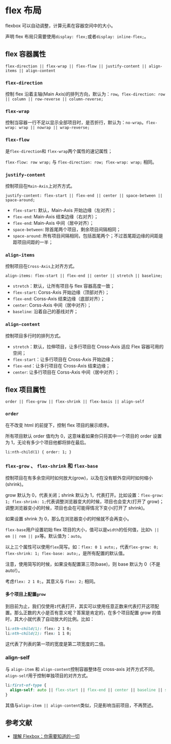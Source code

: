 # flex 布局

flexbox 可以自动调整，计算元素在容器空间中的大小。

声明 flex 布局只需要使用`display: flex;`或者`display: inline-flex;`。

## flex 容器属性

`flex-direction || flex-wrap || flex-flow || justify-content || align-items || align-content`

### `flex-direction`

控制 flex 沿着主轴(Main Axis)的排列方向，默认为：`row`。`flex-direction: row || column || row-reverse || column-reverse;`

### `flex-wrap`

控制当容器一行不足以显示全部项目时，是否折行，默认为：`no-wrap`。`flex-wrap: wrap || nowrap || wrap-reverse;`

### `flex-flow`

是`flex-direction`和 `flex-wrap`两个属性的速记属性；

`flex-flow: row wrap;` 与 `flex-direction: row; flex-wrap: wrap;` 相同。

### `justify-content`

控制项目在`Main-Axis`上对齐方式。

`justify-content: flex-start || flex-end || center || space-between || space-around;`

- `flex-start`: 默认，Main-Axis 开始边缘（左对齐）；
- `flex-end`: Main-Axis 结束边缘（右对齐）；
- `flex-end`: Main-Axis 中间（居中对齐）；
- `space-between`: 除首尾两个项目，剩余项目间隔相同；
- `space-around`: 所有项目间隔相同，包括首尾两个；不过首尾距边缘的间距是距项目间距的一半；

### `align-items`

控制项目在`Cross-Axis`上对齐方式。

`align-items: flex-start || flex-end || center || stretch || baseline;`

- `stretch`：默认，让所有项目与 flex 容器高度一致；
- `flex-start`: Corss-Axis 开始边缘（顶部对齐）；
- `flex-end`: Corss-Axis 结束边缘（底部对齐）；
- `center`: Corss-Axis 中间（居中对齐）；
- `baseline`: 沿着自己的基线对齐；

### `align-content`

控制项目多行时的排列方式。

- `stretch`：默认，拉伸项目，让多行项目在 Cross-Axis 适应 Flex 容器可用的空间；
- `flex-start`：让多行项目在 Cross-Axis 开始边缘；
- `flex-end`：让多行项目在 Cross-Axis 结束边缘；
- `center`: 让多行项目在 Corss-Axis 中间（居中对齐）；

## flex 项目属性

`order || flex-grow || flex-shrink || flex-basis || align-self`

### `order`

在不改变 html 的前提下，控制 flex 项目的展示顺序。

所有项目默认 order 值均为 0，这意味着如果你只将其中一个项目的 order 设置为 1，无论有多少个项目他都将排在最后。

`li:nth-child(1) { order: 1; }`

### `flex-grow` 、 `flex-shrink` 和 `flex-base`

控制项目在有多余空间时如何放大(grow)，以及在没有额外空间时如何缩小(shrink)。

grow 默认为 0，代表关闭；shrink 默认为 1，代表打开。比如设置：`flex-grow: 1; flex-shrink: 1;`代表调整浏览器变大的时候，项目也会变大(打开了 grow)；调整浏览器变小的时候，项目也会在可能得情况下变小(打开了 shrink)。

如果设置 shrink 为 0，那么在浏览器变小的时候就不会再变小。

`flex-base`用户设置初始 flex 项目的大小，值可以是`width`的任何值，比如`% || em || rem || px`等。默认值为：`auto`。

以上三个属性可以使用`flex`简写。如：`flex: 0 1 auto;`，代表`flex-grow: 0; flex-shrink: 1; flex-base: auto;`，是所有配置的默认值。

注意，使用简写的时候，如果没有配置第三项(base)，则 base 默认为 0（不是 auto!）。

考虑`flex: 2 1 0;`。其意义与 `flex: 2;` 相同。

#### 多个项目上配置`grow`

到目前为止，我们仅使用`1`代表打开，其实可以使用任意正数来代表打开这项配置。那么正数的大小是否有意义呢？答案是肯定的，在多个项目配置 grow 的值时，其大小就代表了自动放大的比例。比如：

```css
li:nth-child(1): flex: 2 1 0;
li:nth-child(2): flex: 1 1 0;
```

这代表了列表的第一项的宽度是第二项宽度的二倍。

### align-self

与 `align-item` 和 `align-content`控制容器整体在 cross-axis 对齐方式不同，`align-self`用于控制单独项目的对齐方式。

```css
li:first-of-type {
  align-self: auto || flex-start || flex-end || center || baseline || stretch;
}
```

其值与`align-item || align-content`类似，只是影响当前项目，不再赘述。

## 参考文献

- [理解 Flexbox：你需要知道的一切](https://www.w3cplus.com/css3/understanding-flexbox-everything-you-need-to-know.html)
